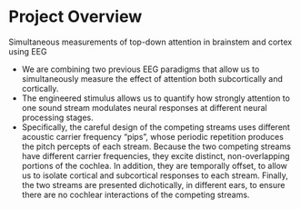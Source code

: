 # Project Overview
Simultaneous measurements of top-down attention in brainstem and cortex using EEG
- We are combining two previous EEG paradigms that allow us to simultaneously measure the effect of attention both subcortically and cortically.
- The engineered stimulus allows us to quantify how strongly attention to one sound stream modulates neural responses at different neural processing stages.
- Specifically, the careful design of the competing streams uses different acoustic carrier frequency “pips”, whose periodic repetition produces the pitch percepts of each stream. Because the two competing streams have different carrier frequencies, they excite distinct, non-overlapping portions of the cochlea. In addition, they are temporally offset, to allow us to isolate cortical and subcortical responses to each stream. Finally, the two streams are presented dichotically, in different ears, to ensure there are no cochlear interactions of the competing streams.
